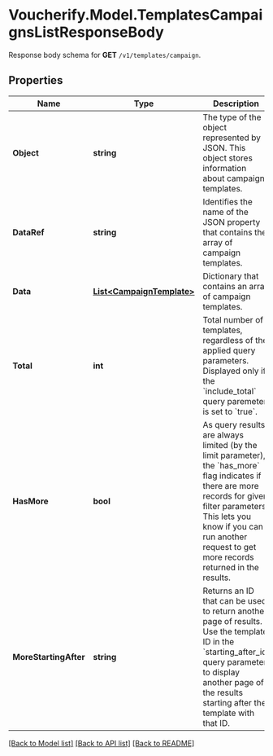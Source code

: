 # Voucherify.Model.TemplatesCampaignsListResponseBody
Response body schema for **GET** `/v1/templates/campaign`.

## Properties

Name | Type | Description | Notes
------------ | ------------- | ------------- | -------------
**Object** | **string** | The type of the object represented by JSON. This object stores information about campaign templates. | [optional] [default to ObjectEnum.List]
**DataRef** | **string** | Identifies the name of the JSON property that contains the array of campaign templates. | [optional] [default to DataRefEnum.Data]
**Data** | [**List&lt;CampaignTemplate&gt;**](CampaignTemplate.md) | Dictionary that contains an array of campaign templates. | [optional] 
**Total** | **int** | Total number of templates, regardless of the applied query parameters. Displayed only if the &#x60;include_total&#x60; query paremeter is set to &#x60;true&#x60;. | [optional] 
**HasMore** | **bool** | As query results are always limited (by the limit parameter), the &#x60;has_more&#x60; flag indicates if there are more records for given filter parameters. This lets you know if you can run another request to get more records returned in the results. | [optional] 
**MoreStartingAfter** | **string** | Returns an ID that can be used to return another page of results. Use the template ID in the &#x60;starting_after_id&#x60; query parameter to display another page of the results starting after the template with that ID. | [optional] 

[[Back to Model list]](../../README.md#documentation-for-models) [[Back to API list]](../../README.md#documentation-for-api-endpoints) [[Back to README]](../../README.md)


